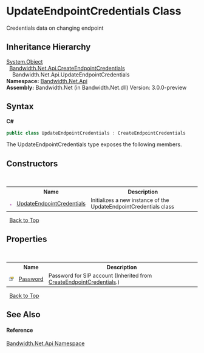 ﻿# UpdateEndpointCredentials Class
 

Credentials data on changing endpoint


## Inheritance Hierarchy
<a href="http://msdn2.microsoft.com/en-us/library/e5kfa45b" target="_blank">System.Object</a><br />&nbsp;&nbsp;<a href ="T_Bandwidth_Net_Api_CreateEndpointCredentials.md">Bandwidth.Net.Api.CreateEndpointCredentials</a><br />&nbsp;&nbsp;&nbsp;&nbsp;Bandwidth.Net.Api.UpdateEndpointCredentials<br />
**Namespace:**&nbsp;<a href ="N_Bandwidth_Net_Api.md">Bandwidth.Net.Api</a><br />**Assembly:**&nbsp;Bandwidth.Net (in Bandwidth.Net.dll) Version: 3.0.0-preview

## Syntax

**C#**<br />
``` C#
public class UpdateEndpointCredentials : CreateEndpointCredentials
```

The UpdateEndpointCredentials type exposes the following members.


## Constructors
&nbsp;<table><tr><th></th><th>Name</th><th>Description</th></tr><tr><td>![Public method](media/pubmethod.gif "Public method")</td><td><a href ="M_Bandwidth_Net_Api_UpdateEndpointCredentials__ctor.md">UpdateEndpointCredentials</a></td><td>
Initializes a new instance of the UpdateEndpointCredentials class</td></tr></table>&nbsp;
<a href="#updateendpointcredentials-class">Back to Top</a>

## Properties
&nbsp;<table><tr><th></th><th>Name</th><th>Description</th></tr><tr><td>![Public property](media/pubproperty.gif "Public property")</td><td><a href ="P_Bandwidth_Net_Api_CreateEndpointCredentials_Password.md">Password</a></td><td>
Password for SIP account
 (Inherited from <a href ="T_Bandwidth_Net_Api_CreateEndpointCredentials.md">CreateEndpointCredentials</a>.)</td></tr></table>&nbsp;
<a href="#updateendpointcredentials-class">Back to Top</a>

## See Also


#### Reference
<a href ="N_Bandwidth_Net_Api.md">Bandwidth.Net.Api Namespace</a><br />
